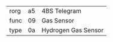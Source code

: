 
|    |   |   |
| -- | - | - |
| rorg | a5 | 4BS Telegram |
| func | 09 | Gas Sensor |
| type | 0a | Hydrogen Gas Sensor |
